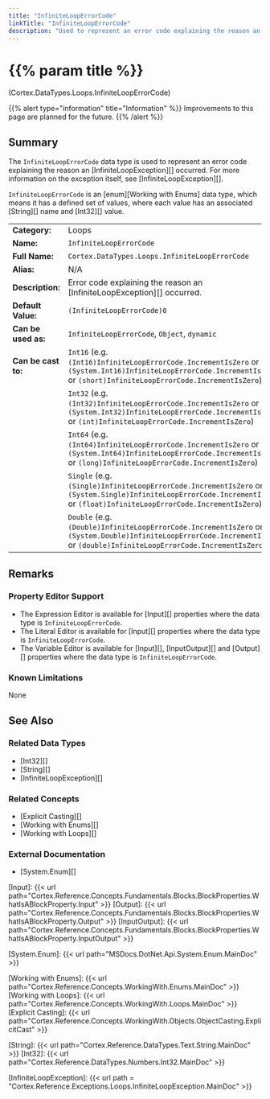 ```yaml
---
title: "InfiniteLoopErrorCode"
linkTitle: "InfiniteLoopErrorCode"
description: "Used to represent an error code explaining the reason an `InfiniteLoopException` occurred."
---
```


# {{% param title %}}

<p class="namespace">(Cortex.DataTypes.Loops.InfiniteLoopErrorCode)</p>

{{% alert type="information" title="Information" %}} Improvements to this page are planned for the future. {{% /alert %}}

## Summary

The `InfiniteLoopErrorCode` data type is used to represent an error code explaining the reason an [InfiniteLoopException][] occurred. For more information on the exception itself, see [InfiniteLoopException][].

`InfiniteLoopErrorCode` is an [enum][Working with Enums] data type, which means it has a defined set of values, where each value has an associated [String][] name and [Int32][] value.

| | |
|-|-|
| **Category:**          | Loops                                                  |
| **Name:**              | `InfiniteLoopErrorCode`                                |
| **Full Name:**         | `Cortex.DataTypes.Loops.InfiniteLoopErrorCode`         |
| **Alias:**             | N/A                                                    |
| **Description:**       | Error code explaining the reason an [InfiniteLoopException][] occurred. |
| **Default Value:**     | `(InfiniteLoopErrorCode)0`                             |
| **Can be used as:**    | `InfiniteLoopErrorCode`, `Object`, `dynamic`           |
| **Can be cast to:**    | `Int16` (e.g. `(Int16)InfiniteLoopErrorCode.IncrementIsZero` or `(System.Int16)InfiniteLoopErrorCode.IncrementIsZero` or `(short)InfiniteLoopErrorCode.IncrementIsZero`)  |
|                        | `Int32` (e.g. `(Int32)InfiniteLoopErrorCode.IncrementIsZero` or `(System.Int32)InfiniteLoopErrorCode.IncrementIsZero` or `(int)InfiniteLoopErrorCode.IncrementIsZero`)  |
|                        | `Int64` (e.g. `(Int64)InfiniteLoopErrorCode.IncrementIsZero` or `(System.Int64)InfiniteLoopErrorCode.IncrementIsZero` or `(long)InfiniteLoopErrorCode.IncrementIsZero`)  |
|                        | `Single` (e.g. `(Single)InfiniteLoopErrorCode.IncrementIsZero` or `(System.Single)InfiniteLoopErrorCode.IncrementIsZero` or `(float)InfiniteLoopErrorCode.IncrementIsZero`)  |
|                        | `Double` (e.g. `(Double)InfiniteLoopErrorCode.IncrementIsZero` or `(System.Double)InfiniteLoopErrorCode.IncrementIsZero` or `(double)InfiniteLoopErrorCode.IncrementIsZero`)  |

## Remarks

### Property Editor Support

- The Expression Editor is available for [Input][] properties where the data type is `InfiniteLoopErrorCode`.
- The Literal Editor is available for [Input][] properties where the data type is `InfiniteLoopErrorCode`.
- The Variable Editor is available for [Input][], [InputOutput][] and [Output][] properties where the data type is `InfiniteLoopErrorCode`.

### Known Limitations

None

## See Also

### Related Data Types

- [Int32][]
- [String][]
- [InfiniteLoopException][]

### Related Concepts

- [Explicit Casting][]
- [Working with Enums][]
- [Working with Loops][]

### External Documentation

- [System.Enum][]

[Input]: {{< url path="Cortex.Reference.Concepts.Fundamentals.Blocks.BlockProperties.WhatIsABlockProperty.Input" >}}
[Output]: {{< url path="Cortex.Reference.Concepts.Fundamentals.Blocks.BlockProperties.WhatIsABlockProperty.Output" >}}
[InputOutput]: {{< url path="Cortex.Reference.Concepts.Fundamentals.Blocks.BlockProperties.WhatIsABlockProperty.InputOutput" >}}

[System.Enum]: {{< url path="MSDocs.DotNet.Api.System.Enum.MainDoc" >}}

[Working with Enums]: {{< url path="Cortex.Reference.Concepts.WorkingWith.Enums.MainDoc" >}}
[Working with Loops]: {{< url path="Cortex.Reference.Concepts.WorkingWith.Loops.MainDoc" >}}
[Explicit Casting]: {{< url path="Cortex.Reference.Concepts.WorkingWith.Objects.ObjectCasting.ExplicitCast" >}}

[String]: {{< url path="Cortex.Reference.DataTypes.Text.String.MainDoc" >}}
[Int32]: {{< url path="Cortex.Reference.DataTypes.Numbers.Int32.MainDoc" >}}

[InfiniteLoopException]: {{< url path = "Cortex.Reference.Exceptions.Loops.InfiniteLoopException.MainDoc" >}}
